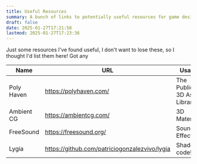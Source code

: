 ```yaml
---
title: Useful Resources
summary: A bunch of links to potentially useful resources for game design and development.
draft: false
date: 2025-01-27T17:21:58
lastmod: 2025-01-27T17:23:36
---
```

Just some resources I've found useful, I don't want to lose these, so I thought I'd list them here! Got any 

| Name       | URL                                           | Usage                       |
| ---------- | --------------------------------------------- | --------------------------- |
| Poly Haven | https://polyhaven.com/                        | The Public 3D Asset Library |
| Ambient CG | https://ambientcg.com/                        | 3D Materials                |
| FreeSound  | https://freesound.org/                        | Sound Effects               |
| Lygia      | https://github.com/patriciogonzalezvivo/lygia | Shader code!                |

